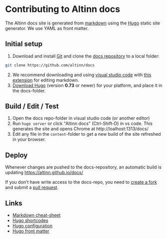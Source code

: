 # Contributing to Altinn docs

The Altinn docs site is generated from [markdown](https://github.com/adam-p/markdown-here/wiki/Markdown-Cheatsheet) 
using the [Hugo](https://gohugo.io/overview/introduction/) static site generator.
We use YAML as front matter.


## Initial setup

1. Download and install [Git](https://git-scm.com/downloads) and clone the [docs repository](https://github.com/altinn/docs) to a local folder:
```bash
git clone https://github.com/altinn/docs
```
2. We recommend downloading and using [visual studio code](https://code.visualstudio.com) with [this extension](https://marketplace.visualstudio.com/items?itemName=yzhang.markdown-all-in-one) for editing markdown.
3. [Download Hugo](https://github.com/gohugoio/hugo/releases) (version **0.73** or newer) for your platform, and place it in the docs-folder.

## Build / Edit / Test

1. Open the docs repo-folder in visual studio code (or another editor)
2. Run `hugo server` or click "Altinn docs" (Ctrl-Shift-D) in vs code. This generates the site and opens Chrome at http://loalhost:1313/docs/
3. Edit any file in the `content`-folder to get a new build of the site refreshed in your browser.

## Deploy
Whenever changes are pushed to the docs-repository, an automatic build is updating https://altinn.github.io/docs/

If you don't have write access to the docs-repo, you need to [create a fork](https://help.github.com/articles/fork-a-repo/)
and submit a [pull request](https://help.github.com/articles/about-pull-requests/).

## Links

 - [Markdown cheat-sheet](https://github.com/adam-p/markdown-here/wiki/Markdown-Cheatsheet)
 - [Hugo shortcodes](https://gohugo.io/content-management/shortcodes/)
 - [Hugo configuration](https://gohugo.io/overview/configuration/)
 - [Hugo front matter](https://gohugo.io/content/front-matter/)
 
